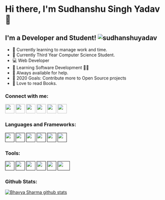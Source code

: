 # Hi there, I'm Sudhanshu Singh Yadav 👋

## I'm a Developer and Student! <img src="https://komarev.com/ghpvc/?username=sudhanshu442" alt="sudhanshuyadav" />
<!-- [![HitCount](http://hits.dwyl.com/bhavya104/bhavya104.svg)](http://hits.dwyl.com/bhavya104/bhavya104) -->
- 🔭 Currently learning to manage work and time.
- 📘 Currently Third Year Computer Science Student.
- 💻 Web Developer
- 🌱 Learning Software Development 👨‍💻 
- 💬 Always available for help. 
- 🥅 2020 Goals: Contribute more to Open Source projects
- 📕 Love to read Books.

### Connect with me: 

[<img src="https://user-images.githubusercontent.com/54014998/89635873-4cfc9500-d8c5-11ea-838a-e1e72da47ae2.png" width="30px" height="30px" />](https://www.linkedin.com/in/bhavya-sharma410/)
[<img src="https://d2fltix0v2e0sb.cloudfront.net/dev-badge.svg" width="30px" height="30px"/>](https://dev.to/bhavya104)
[<img src="https://user-images.githubusercontent.com/54014998/89635600-d790c480-d8c4-11ea-81c2-f8ef6337741c.png" width="30px" height="30px" />](https://medium.com/@developerbhavya)
[<img src="https://user-images.githubusercontent.com/54014998/89635610-d9f31e80-d8c4-11ea-8534-b4c03574e7a3.png" width="30px" height="30px" />](https://www.instagram.com/i.bhavya.sharma/)
[<img src="https://user-images.githubusercontent.com/54014998/89635609-d95a8800-d8c4-11ea-859c-082a4d540607.png" width="30px" height="30px" />](https://twitter.com/bhavyasharma104)
[<img src="https://user-images.githubusercontent.com/54014998/89643251-001fbb00-d8d3-11ea-9db8-3fd98305e8eb.png" width="30px" height="30px" />](https://www.hackerrank.com/bhavyasharma_cse)
<br>

### Languages and Frameworks:
[<img src="https://user-images.githubusercontent.com/54014998/89646974-64924880-d8da-11ea-9018-a7aa07fef132.png" width="30px" height="30px" />]()
[<img src="https://user-images.githubusercontent.com/54014998/89644434-876e2e00-d8d5-11ea-81ca-d86cf7dcbfa8.png" width="30px" height="30px" />]()
[<img src="https://user-images.githubusercontent.com/54014998/89644426-850bd400-d8d5-11ea-8861-d5b3572d9e9a.png" width="30px" height="30px" />]()
[<img src="https://user-images.githubusercontent.com/54014998/89644433-86d59780-d8d5-11ea-8310-0952115bf59f.png" width="30px" height="30px" />]()
[<img src="https://user-images.githubusercontent.com/54014998/89644427-85a46a80-d8d5-11ea-84a0-f400d0f6554d.png" width="30px" height="30px" />]()
[<img src="https://user-images.githubusercontent.com/54014998/90641446-e37a7000-e24e-11ea-8a21-be681e0afe9b.png" width="30px" height="30px" />]()
<br>

### Tools:
[<img src="https://user-images.githubusercontent.com/54014998/89644418-8210e380-d8d5-11ea-80a8-7e9f5358a85a.png" width="30px" height="30px" />]()
[<img src="https://user-images.githubusercontent.com/54014998/89644423-83daa700-d8d5-11ea-8f91-953300b7dc52.png" width="30px" height="30px" />]()
[<img src="https://user-images.githubusercontent.com/54014998/89644447-8a691e80-d8d5-11ea-8ff7-d475cb1c4a72.png" width="30px" height="30px" />]()
[<img src="https://user-images.githubusercontent.com/54014998/89644446-89d08800-d8d5-11ea-834a-d482c50b311e.png" width="30px" height="30px" />]()
[<img src="https://user-images.githubusercontent.com/54014998/89644432-863d0100-d8d5-11ea-9b21-86416e9ecb54.png" width="30px" height="30px" />]()
[<img src="https://user-images.githubusercontent.com/54014998/89707731-85b47100-d98e-11ea-9e6b-c5ce11c56176.png" width="40px" height="30px" />]()
<br>

### Github Stats:
<!--
<img align="left" alt="Bhavya Sharma's Github Stats" src="https://github-readme-stats.vercel.app/api?username=bhavya104&show_icons=true&theme=radical" />
-->
[![Bhavya Sharma github stats](https://github-readme-stats.vercel.app/api?username=bhavya104&show_icons=true)](https://github.com/anuraghazra/github-readme-stats)



<!--
📊 **I spend my much time on**
```text
Kotlin                 ██████████████████░░░░
JAVA                   ████████████████░░░░░░
DATA STRUCTURES        ██████████████░░░░░░░░ 
Github                 ████████████████░░░░░░  
Web                    ████████████░░░░░░░░░░  
Other                  ███░░░░░░░░░░░░░░░░░░░
```
-->
